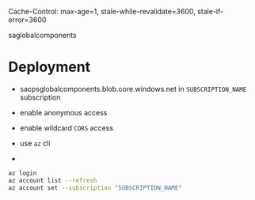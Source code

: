 Cache-Control: max-age=1, stale-while-revalidate=3600, stale-if-error=3600

saglobalcomponents

# Deployment

- sacpsglobalcomponents.blob.core.windows.net in `SUBSCRIPTION_NAME` subscription

- enable anonymous access

- enable wildcard `CORS` access

- use `az` cli

-

```bash
az login
az account list --refresh
az account set --subscription "SUBSCRIPTION_NAME"
```
